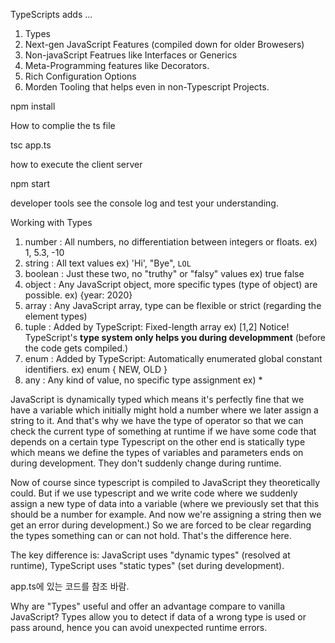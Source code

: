 TypeScripts adds ...
1. Types
2. Next-gen JavaScript Features (compiled down for older Browesers)
3. Non-javaScript Featrues like Interfaces or Generics
4. Meta-Programming features like Decorators.
5. Rich Configuration Options
6. Morden Tooling that helps even in non-Typescript Projects.


npm install


How to complie the ts file

tsc app.ts

how to execute the client server

npm start

developer tools
see the console log and test your understanding.




Working with Types
1. number 
: All numbers, no differentiation between integers or floats.
ex) 1, 5.3, -10
2. string 
: All text values
ex) 'Hi', "Bye", `LOL`
3. boolean
: Just these two, no "truthy" or "falsy" values
ex) true false
4. object
: Any JavaScript object, more specific types (type of object) are possible.
ex) {year: 2020}
5. array
: Any JavaScript array, type can be flexible or strict (regarding the element types)
6. tuple
: Added by TypeScript: Fixed-length array
ex) [1,2]
Notice! TypeScript's **type system only helps you during developmment** (before the code gets compiled.)
7. enum 
: Added by TypeScript: Automatically enumerated global constant identifiers.
ex) enum { NEW, OLD }
8. any
: Any kind of value, no specific type assignment
ex) *

JavaScript is dynamically typed which means it's perfectly fine that we have a variable which initially
might hold a number where we later assign a string to it.
And that's why we have the type of operator so that we can check the current type of something at runtime
if we have some code that depends on a certain type 
Typescript on the other end is statically type which means we define the types of variables 
and parameters ends on during development. They don't suddenly change during runtime.

Now of course since typescript is compiled to JavaScript they theoretically could.
But if we use typescript and we write code where we suddenly assign a new type of data into a variable
(where we previously set that this should be a number for example.
And now we're assigning a string then we get an error during development.)
So we are forced to be clear regarding the types something can or can not hold.
That's the difference here.

The key difference is: JavaScript uses "dynamic types" (resolved at runtime),
TypeScript uses "static types" (set during development).


app.ts에 있는 코드를 참조 바람.



Why are "Types" useful and offer an advantage compare to vanilla JavaScript?
Types allow you to detect if data of a wrong type is used or pass around, hence you can avoid unexpected runtime errors.